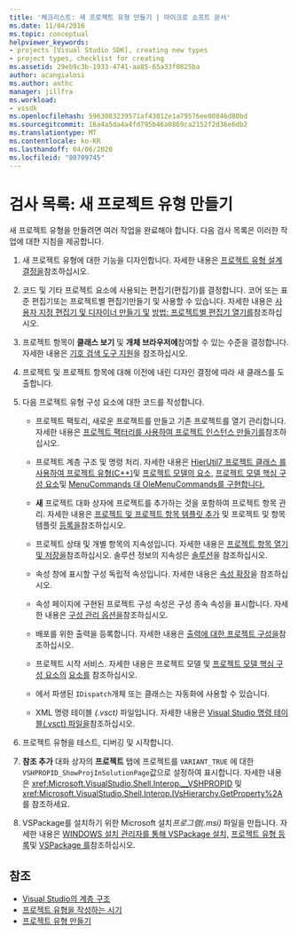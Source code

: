 ```yaml
---
title: '체크리스트: 새 프로젝트 유형 만들기 | 마이크로 소프트 문서'
ms.date: 11/04/2016
ms.topic: conceptual
helpviewer_keywords:
- projects [Visual Studio SDK], creating new types
- project types, checklist for creating
ms.assetid: 29eb9c3b-1933-4741-aa85-65a33f0825ba
author: acangialosi
ms.author: anthc
manager: jillfra
ms.workload:
- vssdk
ms.openlocfilehash: 5963083239571af43012e1a79576ee80846d80bd
ms.sourcegitcommit: 16a4a5da4a4fd795b46a0869ca2152f2d36e6db2
ms.translationtype: MT
ms.contentlocale: ko-KR
ms.lasthandoff: 04/06/2020
ms.locfileid: "80709745"
---
```

# <a name="checklist-create-new-project-types"></a>검사 목록: 새 프로젝트 유형 만들기
새 프로젝트 유형을 만들려면 여러 작업을 완료해야 합니다. 다음 검사 목록은 이러한 작업에 대한 지침을 제공합니다.

1. 새 프로젝트 유형에 대한 기능을 디자인합니다. 자세한 내용은 [프로젝트 유형 설계 결정을](../../extensibility/internals/project-type-design-decisions.md)참조하십시오.

2. 코드 및 기타 프로젝트 요소에 사용되는 편집기(편집기)를 결정합니다. 코어 또는 표준 편집기또는 프로젝트별 편집기만들기 및 사용할 수 있습니다. 자세한 내용은 [사용자 지정 편집기 및 디자이너 만들기 및](../../extensibility/creating-custom-editors-and-designers.md) [방법: 프로젝트별 편집기 열기를](../../extensibility/how-to-open-project-specific-editors.md)참조하십시오.

3. 프로젝트 항목이 **클래스 보기** 및 **개체 브라우저에**참여할 수 있는 수준을 결정합니다. 자세한 내용은 [기호 검색 도구 지원](../../extensibility/internals/supporting-symbol-browsing-tools.md)을 참조하십시오.

4. 프로젝트 및 프로젝트 항목에 대해 이전에 내린 디자인 결정에 따라 새 클래스를 도출합니다.

5. 다음 프로젝트 유형 구성 요소에 대한 코드를 작성합니다.

    - 프로젝트 팩토리, 새로운 프로젝트를 만들고 기존 프로젝트를 열기 관리합니다. 자세한 내용은 [프로젝트 팩터리를 사용하여 프로젝트 인스턴스 만들기를](../../extensibility/internals/creating-project-instances-by-using-project-factories.md)참조하십시오.

    - 프로젝트 계층 구조 및 명령 처리. 자세한 내용은 [HierUtil7 프로젝트 클래스 를 사용하여 프로젝트 유형(C++)](https://msdn.microsoft.com/library/a5c16a09-94a2-46ef-87b5-35b815e2f346)및 [프로젝트 모델의 요소,](../../extensibility/internals/elements-of-a-project-model.md) [프로젝트 모델 핵심 구성 요소](../../extensibility/internals/project-model-core-components.md)및 [MenuCommands 대 OleMenuCommands를 구현합니다.](/visualstudio/extensibility/menucommands-vs-olemenucommands?view=vs-2015)

    - **새** 프로젝트 대화 상자에 프로젝트를 추가하는 것을 포함하여 프로젝트 항목 관리. 자세한 내용은 [프로젝트 및 프로젝트 항목 템플릿 추가](../../extensibility/internals/adding-project-and-project-item-templates.md) 및 프로젝트 및 항목 템플릿 [등록을](../../extensibility/internals/registering-project-and-item-templates.md)참조하십시오.

    - 프로젝트 상태 및 개별 항목의 지속성입니다. 자세한 내용은 [프로젝트 항목 열기 및 저장을](../../extensibility/internals/opening-and-saving-project-items.md)참조하십시오. 솔루션 정보의 지속성은 [솔루션](../../extensibility/internals/solutions-overview.md)을 참조하십시오.

    - 속성 창에 표시할 구성 독립적 속성입니다. 자세한 내용은 [속성 확장](../../extensibility/internals/extending-properties.md)을 참조하십시오.

    - 속성 페이지에 구현된 프로젝트 구성 속성은 구성 종속 속성을 표시합니다. 자세한 내용은 [구성 관리 옵션을](../../extensibility/internals/managing-configuration-options.md)참조하십시오.

    - 배포를 위한 출력을 등록합니다. 자세한 내용은 [출력에 대한 프로젝트 구성을](../../extensibility/internals/project-configuration-for-output.md)참조하십시오.

    - 프로젝트 시작 서비스. 자세한 내용은 프로젝트 모델 및 [프로젝트 모델 핵심 구성 요소의](../../extensibility/internals/project-model-core-components.md) [요소를](../../extensibility/internals/elements-of-a-project-model.md) 참조하십시오.

    - 에서 파생된 `IDispatch`개체 또는 클래스는 자동화에 사용할 수 있습니다.

    - XML 명령 테이블 *(.vsct)* 파일입니다. 자세한 내용은 [Visual Studio 명령 테이블(.vsct) 파일을](../../extensibility/internals/visual-studio-command-table-dot-vsct-files.md)참조하십시오.

6. 프로젝트 유형을 테스트, 디버깅 및 시작합니다.

7. **참조 추가** 대화 상자의 **프로젝트** 탭에 프로젝트를 `VARIANT_TRUE` 에 대한 `VSHPROPID_ShowProjInSolutionPage`값으로 설정하여 표시합니다. 자세한 내용은 <xref:Microsoft.VisualStudio.Shell.Interop.__VSHPROPID> 및 <xref:Microsoft.VisualStudio.Shell.Interop.IVsHierarchy.GetProperty%2A>를 참조하세요.

8. VSPackage를 설치하기 위한 Microsoft 설치*프로그램(.msi)* 파일을 만듭니다. 자세한 내용은 [WINDOWS 설치 관리자를 통해 VSPackage 설치,](../../extensibility/internals/installing-vspackages-with-windows-installer.md) [프로젝트 유형 등록](../../extensibility/internals/registering-a-project-type.md)및 [VSPackage 를](../../extensibility/internals/vspackages.md)참조하십시오.

## <a name="see-also"></a>참조
- [Visual Studio의 계층 구조](../../extensibility/internals/hierarchies-in-visual-studio.md)
- [프로젝트 유형을 작성하는 시기](../../extensibility/internals/when-to-create-project-types.md)
- [프로젝트 유형 만들기](../../extensibility/internals/creating-project-types.md)
